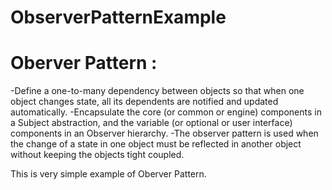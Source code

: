 # ObserverPatternExample

# Oberver Pattern :
-Define a one-to-many dependency between objects so that when one object changes state, all its dependents are notified and updated automatically.
-Encapsulate the core (or common or engine) components in a Subject abstraction, and the variable (or optional or user interface) components in an Observer hierarchy.
-The observer pattern is used when the change of a state in one object must be reflected in another object without keeping the objects tight coupled.

This is very simple example of Oberver Pattern.
